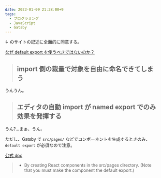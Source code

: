 ```yaml
---
date: 2023-01-09 21:38:00+9
tags:
  - プログラミング
  - JavaScript
  - Gatsby
---
```


↓ のサイトの記述に全面的に同意する。

[なぜ default export を使うべきではないのか？](https://engineering.linecorp.com/ja/blog/you-dont-need-default-export/)

> ## import 側の裁量で対象を自由に命名できてしまう

うんうん。

> ## エディタの自動 import が named export でのみ効果を発揮する

うん?...まぁ、うん。

ただし、Gatsby で `src/pages/` などでコンポーネントを生成するときのみ、
`default export` が必須なので注意。

[公式 doc](https://www.gatsbyjs.com/docs/creating-and-modifying-pages/)

> - By creating React components in the src/pages directory. (Note that you must make the component the default export.)
